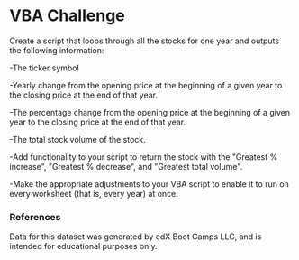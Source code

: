 # VBA Challenge

Create a script that loops through all the stocks for one year
   and outputs the following information:
   
   -The ticker symbol
   
   -Yearly change from the opening price at the beginning of a
    given year to the closing price at the end of that year.
    
   -The percentage change from the opening price at the beginning
    of a given year to the closing price at the end of that year.
    
   -The total stock volume of the stock.
   
   -Add functionality to your script to return the stock with the
    "Greatest % increase", "Greatest % decrease", and "Greatest total volume".
    
   -Make the appropriate adjustments to your VBA script to enable
    it to run on every worksheet (that is, every year) at once.

### References

Data for this dataset was generated by edX Boot Camps LLC, and is intended for educational purposes only.
